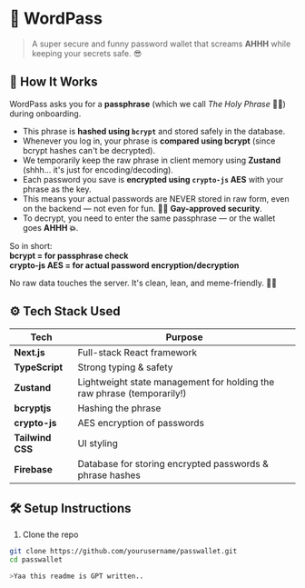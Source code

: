 # 🔐 WordPass

> A super secure and funny password wallet that screams **AHHH** while keeping your secrets safe. 😎

## 🧠 How It Works

WordPass asks you for a **passphrase** (which we call *The Holy Phrase* 🧙‍♂️) during onboarding.

- This phrase is **hashed using `bcrypt`** and stored safely in the database.
- Whenever you log in, your phrase is **compared using bcrypt** (since bcrypt hashes can't be decrypted).
- We temporarily keep the raw phrase in client memory using **Zustand** (shhh... it's just for encoding/decoding).
- Each password you save is **encrypted using `crypto-js` AES** with your phrase as the key.
- This means your actual passwords are NEVER stored in raw form, even on the backend — not even for fun. 🏳️‍🌈 **Gay-approved security**.
- To decrypt, you need to enter the same passphrase — or the wallet goes **AHHH 💥**.

So in short:  
**bcrypt = for passphrase check**  
**crypto-js AES = for actual password encryption/decryption**

No raw data touches the server. It's clean, lean, and meme-friendly. 🔐💅

## ⚙️ Tech Stack Used

| Tech         | Purpose                         |
|--------------|----------------------------------|
| **Next.js**  | Full-stack React framework       |
| **TypeScript** | Strong typing & safety         |
| **Zustand**  | Lightweight state management for holding the raw phrase (temporarily!) |
| **bcryptjs** | Hashing the phrase               |
| **crypto-js** | AES encryption of passwords     |
| **Tailwind CSS** | UI styling                   |
| **Firebase** | Database for storing encrypted passwords & phrase hashes |

## 🛠️ Setup Instructions

1. Clone the repo

```bash
git clone https://github.com/yourusername/passwallet.git
cd passwallet

>Yaa this readme is GPT written..
